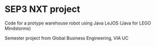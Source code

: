 # SEP3 NXT project 
Code for a protype warehouse robot using Java LeJOS (Java for LEGO Mindstorms)

Semester project from Global Business Engineering, VIA UC
